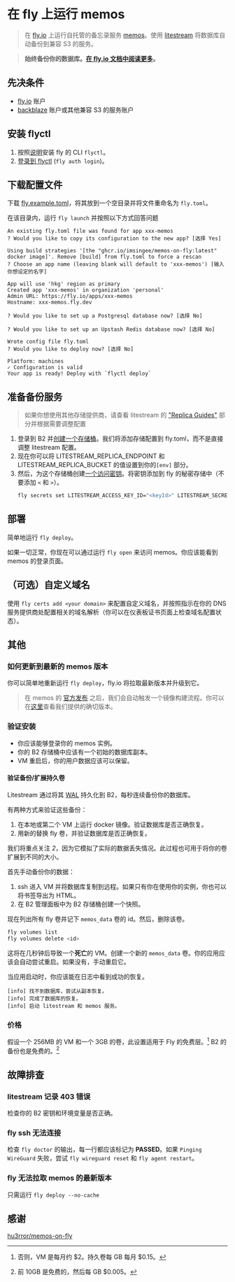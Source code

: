 # 在 fly 上运行 memos

> 在 [fly.io](https://fly.io/) 上运行自托管的备忘录服务 [memos](https://github.com/usememos/memos)。使用 [litestream](https://litestream.io/) 将数据库自动备份到兼容 S3 的服务。

> **始终备份你的数据库。[在 fly.io 文档中阅读更多](https://fly.io/docs/reference/volumes/)。**

## 先决条件

  - [fly.io](https://fly.io/) 账户
  - [backblaze](https://www.backblaze.com/) 账户或其他兼容 S3 的服务账户 

## 安装 flyctl

1. 按照[说明](https://fly.io/docs/getting-started/installing-flyctl/)安装 fly 的 CLI `flyctl`。
2. [登录到 flyctl](https://fly.io/docs/getting-started/log-in-to-fly/) (`fly auth login`)。

## 下载配置文件

下载 [fly.example.toml](https://github.com/ImSingee/memos-on-fly/blob/master/fly.example.toml)，将其放到一个空目录并将文件重命名为 `fly.toml`。

在该目录内，运行 `fly launch` 并按照以下方式回答问题

```plaintext
An existing fly.toml file was found for app xxx-memos
? Would you like to copy its configuration to the new app? [选择 Yes]

Using build strategies '[the "ghcr.io/imsingee/memos-on-fly:latest" docker image]'. Remove [build] from fly.toml to force a rescan
? Choose an app name (leaving blank will default to 'xxx-memos') [输入你想设定的名字]

App will use 'hkg' region as primary
Created app 'xxx-memos' in organization 'personal'
Admin URL: https://fly.io/apps/xxx-memos
Hostname: xxx-memos.fly.dev

? Would you like to set up a Postgresql database now? [选择 No]

? Would you like to set up an Upstash Redis database now? [选择 No]

Wrote config file fly.toml
? Would you like to deploy now? [选择 No]

Platform: machines
✓ Configuration is valid
Your app is ready! Deploy with `flyctl deploy`
```

## 准备备份服务

> 如果你想使用其他存储提供商，请查看 litestream 的 ["Replica Guides"](https://litestream.io/guides/) 部分并根据需要调整配置

1. 登录到 B2 并[创建一个存储桶](https://litestream.io/guides/backblaze/#create-a-bucket)。我们将添加存储配置到 fly.toml，而不是直接调整 litestream 配置。
2. 现在你可以将 LITESTREAM_REPLICA_ENDPOINT 和 LITESTREAM_REPLICA_BUCKET 的值设置到你的`[env]` 部分。
3. 然后，为这个存储桶创建[一个访问密钥](https://litestream.io/guides/backblaze/#create-a-user)。将密钥添加到 fly 的秘密存储中（不要添加 `<` 和 `>`）。
    ```sh
    fly secrets set LITESTREAM_ACCESS_KEY_ID="<keyId>" LITESTREAM_SECRET_ACCESS_KEY="<applicationKey>"
    ```

## 部署

简单地运行 `fly deploy`。

如果一切正常，你现在可以通过运行 `fly open` 来访问 memos。你应该能看到 memos 的登录页面。

## （可选）自定义域名

 使用 `fly certs add <your domain>` 来配置自定义域名，并按照指示在你的 DNS 服务提供商处配置相关的域名解析（你可以在仪表板证书页面上检查域名配置状态）。

## 其他

### 如何更新到最新的 memos 版本

你可以简单地重新运行 `fly deploy`，fly.io 将拉取最新版本并升级到它。

> 在 memos 的 [官方发布](https://github.com/usememos/memos/releases) 之后，我们会自动触发一个镜像构建流程。你可以在[这里](https://github.com/ImSingee/memos-on-fly/pkgs/container/memos-on-fly)查看我们提供的确切版本。

### 验证安装

 - 你应该能够登录你的 memos 实例。
 - 你的 B2 存储桶中应该有一个初始的数据库副本。
 - VM 重启后，你的用户数据应该可以保留。 

#### 验证备份/扩展持久卷

Litestream 通过将其 [WAL](https://en.wikipedia.org/wiki/Write-ahead_logging) 持久化到 B2，每秒连续备份你的数据库。

有两种方式来验证这些备份：

 1. 在本地或第二个 VM 上运行 docker 镜像。验证数据库是否正确恢复。
 2. 用新的替换 fly 卷，并验证数据库是否正确恢复。

我们将重点关注 _2_，因为它模拟了实际的数据丢失情况。此过程也可用于将你的卷扩展到不同的大小。

首先手动备份你的数据：

 1. ssh 进入 VM 并将数据库复制到远程。如果只有你在使用你的实例，你也可以将书签导出为 HTML。
 2. 在 B2 管理面板中为 B2 存储桶创建一个快照。

现在列出所有 fly 卷并记下 `memos_data` 卷的 id。然后，删除该卷。

```sh
fly volumes list
fly volumes delete <id>
```

这将在几秒钟后导致一个**死亡**的 VM。创建一个新的 `memos_data` 卷。你的应用应该会自动尝试重启。如果没有，手动重启它。

当应用启动时，你应该能在日志中看到成功的恢复。

```
[info] 找不到数据库，尝试从副本恢复。
[info] 完成了数据库的恢复。
[info] 启动 litestream 和 memos 服务。
```

### 价格

假设一个 256MB 的 VM 和一个 3GB 的卷，此设置适用于 Fly 的免费层。[^0] B2 的备份也是免费的。[^1]

[^0]: 否则，VM 是每月约 $2。持久卷每 GB 每月 $0.15。
[^1]: 前 10GB 是免费的，然后每 GB $0.005。

## 故障排查

### litestream 记录 403 错误

检查你的 B2 密钥和环境变量是否正确。

### fly ssh 无法连接

检查 `fly doctor` 的输出，每一行都应该标记为 **PASSED**。如果 `Pinging WireGuard` 失败，尝试 `fly wireguard reset` 和 `fly agent restart`。

### fly 无法拉取 memos 的最新版本

只需运行 `fly deploy --no-cache`

## 感谢

[hu3rror/memos-on-fly](https://github.com/hu3rror/memos-on-fly)

